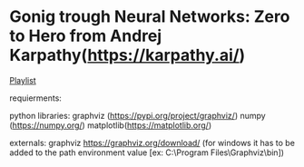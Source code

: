 # Gonig trough Neural Networks: Zero to Hero from Andrej Karpathy(https://karpathy.ai/)

[Playlist](https://www.youtube.com/embed/videoseries?si=kLqM_OkV6fV9nMgF&amp;list=PLAqhIrjkxbuWI23v9cThsA9GvCAUhRvKZ)

requierments:

python libraries:
graphviz (https://pypi.org/project/graphviz/)
numpy (https://numpy.org/)
matplotlib(https://matplotlib.org/)

externals:
graphviz https://graphviz.org/download/ (for windows it has to be added to the path environment value [ex: C:\Program Files\Graphviz\bin])
